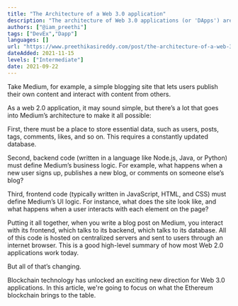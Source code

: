 ```yaml
---
title: "The Architecture of a Web 3.0 application"
description: "The architecture of Web 3.0 applications (or 'DApps') are completely different from Web 2.0 applications."
authors: ["@iam_preethi"]
tags: ["DevEx","Dapp"]
languages: []
url: "https://www.preethikasireddy.com/post/the-architecture-of-a-web-3-0-application"
dateAdded: 2021-11-15
levels: ["Intermediate"]
date: 2021-09-22
---
```


Take Medium, for example, a simple blogging site that lets users publish their own content and interact with content from others.

As a web 2.0 application, it may sound simple, but there’s a lot that goes into Medium’s architecture to make it all possible:

First, there must be a place to store essential data, such as users, posts, tags, comments, likes, and so on. This requires a constantly updated database.

Second, backend code (written in a language like Node.js, Java, or Python) must define Medium’s business logic. For example, what happens when a new user signs up, publishes a new blog, or comments on someone else’s blog?

Third, frontend code (typically written in JavaScript, HTML, and CSS) must define Medium’s UI logic. For instance, what does the site look like, and what happens when a user interacts with each element on the page?

Putting it all together, when you write a blog post on Medium, you interact with its frontend, which talks to its backend, which talks to its database. All of this code is hosted on centralized servers and sent to users through an internet browser. This is a good high-level summary of how most Web 2.0 applications work today.

But all of that’s changing.

Blockchain technology has unlocked an exciting new direction for Web 3.0 applications. In this article, we're going to focus on what the Ethereum blockchain brings to the table.